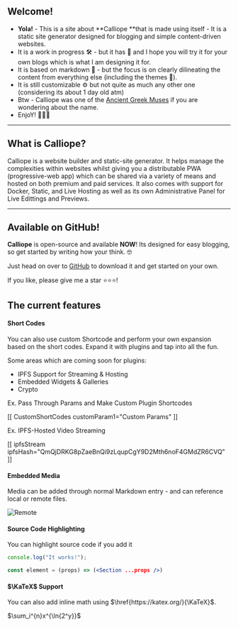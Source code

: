 ## Welcome!
- **Yola!** - This is a site about **Calliope **that is made using itself - It is a static site generator designed for blogging and simple content-driven websites.
- It is a work in progress 🛠️ - but it has 💖 and I hope you will try it for your own blogs which is what I am designing it for.
- It is based on markdown :pencil: - but the focus is on clearly dilineating the content from everything else (including the themes 🦸).
- It is still customizable ⚙️ but not quite as much any other one (considering its about 1 day old atm)
- Btw - Calliope was one of the [Ancient Greek Muses](https://en.wikipedia.org/wiki/Calliope) if you are wondering about the name.
- EnjoY! 🌵🌵🌵

---

## What is Calliope?
Calliope is a website builder and static-site generator. It helps manage the complexities within websites whilst giving you a distributable PWA (progressive-web app) which can be shared via a variety of means and hosted on both premium and paid services. It also comes with support for Docker, Static, and Live Hosting as well as its own Administrative Panel for Live Edittings and Previews.

---

## Available on GitHub!
__Calliope__ is open-source and available __NOW__! Its designed for easy blogging, so get started by writing how your think. 🤓

Just head on over to [GitHub](https://github.com/ConflictingTheories/calliope) to download it and get started on your own. 

If you like, please give me a star ⭐⭐⭐!


## The current features

#### Short Codes

You can also use custom Shortcode and perform your own expansion based on the short codes. Expand it with plugins and tap into all the fun.

Some areas which are coming soon for plugins:

- IPFS Support for Streaming & Hosting
- Embedded Widgets & Galleries
- Crypto

Ex. Pass Through Params and Make Custom Plugin Shortcodes

[[ CustomShortCodes customParam1="Custom Params" ]]

Ex. IPFS-Hosted Video Streaming

[[ ipfsStream ipfsHash="QmQjDRKG8pZaeBnQi9zLqupCgY9D2Mth6noF4GMdZR6CVQ" ]]


#### Embedded Media

Media can be added through normal Markdown entry - and can reference local or remote files.

![Remote](https://pa1.narvii.com/6494/8026f94d8d5e388c6a971b70ac606123e53dea22_hq.gif)


#### Source Code Highlighting

You can highlight source code if you add it

 ~~~js
console.log("It works!");
 ~~~

 ~~~jsx
const element = (props) => (<Section ...props />)
 ~~~


#### $\KaTeX$ Support
You can also add inline math using $\href{https://katex.org/}{\KaTeX}$.

$\sum_i^{n}x^{\ln{2^y}}$


